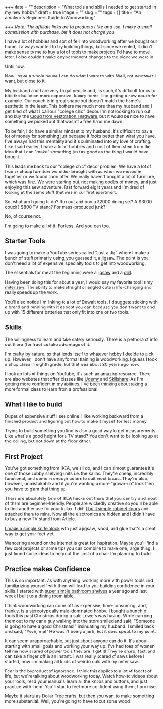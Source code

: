 +++
date = ""
description = "What tools and skills I needed to get started in my new hobby."
draft = true
image = ""
slug = ""
tags = []
title = "An amateur's Beginners Guide to Woodworking"

+++
_Note: The affiliate links are to products I like and use. I make a small commission with purchase, but it does not charge you._

I have a lot of hobbies and sort of fell into woodworking after we bought our home. I always wanted to try building things, but since we rented, it didn't make sense to me to buy a lot of tools to make projects I'd have to move later. I also couldn't make any permanent changes to the place we were in.

Until now.

Now I have a whole house I can do what I want to with. Well, not _whatever_ I want, but close to it.

My husband and I are very frugal people and, as such, it's difficult for us to bite the bullet on more expensive, luxury items- like getting a new couch for example. Our couch is in great shape but doesn't match the home's aesthetic in the least. This bothers me much more than my husband and I get tired of what I call our "college chic" decor. I'm not looking to run out and buy the [Cloud from Restoration Hardware](https://rh.com/catalog/category/products.jsp?categoryId=cat6120041), but it would be nice to have something we picked out that wasn't a free hand me down.

To be fair, I do have a similar mindset to my husband. It's difficult to pay a lot of money for something just because it _looks_ better than what you have. I've always had this mentality and it's culminated into my love of crafting. Like I said earlier, I have a lot of hobbies and most of them stem from the idea that I can "make" something just as good as the thing I would have bought.

This leads me back to our "college chic" decor problem. We have a lot of free or cheap furniture we either brought with us when we moved in together or we found soon after. We really haven't bought a lot of furniture, which was fine. We were starting out, not making oodles of money, and just enjoying this new adventure. Fast forward eight years and I'm tired of looking at the same stuff that was in our first apartment.

So, what am I going to do? Run out and buy a $2000 dining set? A $3000 couch? $800 TV stand? For mass-produced junk?

No, of course not.

I'm going to make all of it. For less. And you can too.

## Starter Tools

I was going to make a YouTube series called "Just a Jig" where I make a bunch of stuff primarily using, you guessed it, a jigsaw. The point is you don't need a lot of expensive, specialty tools to get into woodworking.

The essentials for me at the beginning were a [jigsaw](https://www.amazon.com/DEWALT-DCS334B-Brushless-Tool-Only/dp/B07JPFHQKG/ref=sr_1_4_mod_primary_new?crid=1OP8OZBARKV6M&keywords=dewalt+jigsaw&qid=1650489218&sbo=RZvfv%252F%252FHxDF%252BO5021pAnSA%253D%253D&sprefix=dewalt+jigsaw%252Caps%252C107&sr=8-4&_encoding=UTF8&tag=craftycody-20&linkCode=ur2&linkId=aa92cbf892e257eeb9fff82eddb0468b&camp=1789&creative=9325) and a [drill](https://www.amazon.com/DEWALT-DCK240C2-Lithium-Driver-Impact/dp/B00IJ0ALYS/ref=sr_1_5?crid=1HJ6Q2HYDAT0G&keywords=dewalt%252Bdrill&qid=1650489329&sprefix=dewalt%252Bdrill%252Caps%252C106&sr=8-5&th=1&_encoding=UTF8&tag=craftycody-20&linkCode=ur2&linkId=5ca24bdef1088287203179922d9e79b6&camp=1789&creative=9325).

Having been doing this for about a year, I would say my favorite tool is my [miter saw](https://www.amazon.com/DEWALT-12-Inch-15-Amp-Compound-DWS715/dp/B07P8QTFRC/ref=sr_1_5?crid=Q4A1BPQD5PJX&keywords=dewalt%252Bmiter%252Bsaw&qid=1650489519&sprefix=dewalt%252Bmiter%252Bsaw%252Caps%252C116&sr=8-5&th=1&_encoding=UTF8&tag=craftycody-20&linkCode=ur2&linkId=9e879a66d4320d7337c26ab4bffa5b16&camp=1789&creative=9325). The ability to make straight or angled cuts is life-changing and really speeds up the work.

You'll also notice I'm linking to a lot of Dewalt tools. I'd suggest sticking with a brand and running with it as best you can because you don't want to end up with 15 different batteries that only fit into one or two tools.

## Skills

The willingness to learn and take safety seriously. There is a plethora of info out there (for free) so take advantage of it.

I'm crafty by nature, so that lends itself to whatever hobby I decide to pick up. However, I don't have any formal training in woodworking. I guess I took a shop class in eighth grade, but that was about 20 years ago now.

I look up lots of things on YouTube, it's such an amazing resource. There are also websites that offer classes like [Udemy ](https://www.udemy.com/)and [Skillshare](https://www.skillshare.com/). As I'm getting more confident in my abilities, I've been thinking about taking a more formal class to learn from a professional.

## What I like to build

Dupes of expensive stuff I see online. I like working backward from a finished product and figuring out how to make it myself for less money.

Trying to build something you find is also a good way to get measurements. Like what's a good height for a TV stand? You don't want to be looking up at the ceiling, but not down at the floor either.

## First Project

You've got something from IKEA, we all do, and I can almost guarantee it's one of those cubby shelving units i.e. the kallax. They're cheap, incredibly functional, and come in enough colors to suit most tastes. They're also, however, unmistakable and if you're wanting a more "grown-up" look then you have to glam that thing up.

There are absolutely _tons_ of IKEA hacks out there that you can try and most of them are beginner-friendly. People are wickedly creative so you'll be able to find another use for your kallax. I did! [I built simple cabinet doors](https://craftycody.com/crafts/doors-ikea-kallax/) and attached them to mine. Now all the electronics are hidden and I didn't have to buy a new TV stand from Article.

[I made a simple knife block](https://craftycody.com/crafts/kinfe-block-diy/) with just a jigsaw, wood, and glue that's a great way to get your feet wet.

Wandering around on the internet is great for inspiration. Maybe you'll find a few cool projects or some tips you can combine to make one, large thing. I just found some ideas to help cut the cost of a chair I'm planning to build.

## Practice makes Confidence

This is so important. As with anything, working more with power tools and familiarizing yourself with them will lead to you building confidence in your skills. I started with [super simple bathroom shelves](https://craftycody.com/crafts/diy-floating-shelves/) a year ago and last week I built us a [dining room table](https://craftycody.com/crafts/diy-dining-table-ikea-dupe/).

I think woodworking can come off as expensive, time-consuming, and, frankly, is a stereotypically male-dominated hobby. I bought a bunch of tools this past Christmas during a sale Lowe's was having. While carrying them out to my car a guy walking into the store smiled and said, "Someone is going to have a good Christmas!" insinuating my husband. I smiled back and said, "Yeah, me!" He wasn't being a jerk, but it does speak to my point.

It can seem unapproachable, but just about anyone can do it. It's about starting with small goals and working your way up. I've had tons of women tell me how scared of power tools they are. I get it! They're sharp, fast, and can take a finger off in an instant. I was really scared of saws before I started, now I'm making all kinds of weirdo cuts with my miter saw.

Fear is the byproduct of ignorance. I think this applies to a lot of facets of life, but we're talking about woodworking today. Watch how-to videos about your tools, read your manuals, learn all the knobs and buttons, and just practice with them. You'll start to feel more confident using them, I promise.

Maybe it starts as Dollar Tree crafts, but then you want to make something more substantial. Well, you're going to have to cut some wood.